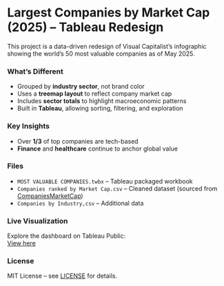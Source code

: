 # Largest Companies by Market Cap (2025) – Tableau Redesign

This project is a data-driven redesign of Visual Capitalist’s infographic showing the world’s 50 most valuable companies as of May 2025.

### What’s Different
- Grouped by **industry sector**, not brand color
- Uses a **treemap layout** to reflect company market cap
- Includes **sector totals** to highlight macroeconomic patterns
- Built in **Tableau**, allowing sorting, filtering, and exploration

### Key Insights
- Over **1/3** of top companies are tech-based
- **Finance** and **healthcare** continue to anchor global value

### Files
- `MOST VALUABLE COMPANIES.twbx` – Tableau packaged workbook
- `Companies ranked by Market Cap.csv` – Cleaned dataset (sourced from [CompaniesMarketCap](https://companiesmarketcap.com/))
- `Companies by Industry,csv` – Additional data

### Live Visualization
Explore the dashboard on Tableau Public:  
[View here](https://public.tableau.com/app/profile/luciana.junqueira/viz/Book1_17474419142580/LargestCompaniesbyMarketcap)

### License
MIT License – see [LICENSE](LICENSE) for details.
